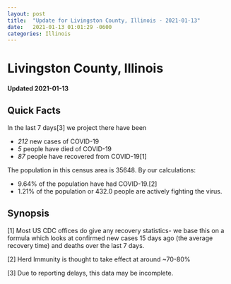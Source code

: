 ```yaml
---
layout: post
title:  "Update for Livingston County, Illinois - 2021-01-13"
date:   2021-01-13 01:01:29 -0600
categories: Illinois
---
```


# Livingston County, Illinois
#### Updated 2021-01-13

## Quick Facts

In the last 7 days[3] we project there have been
- *212* new cases of COVID-19
- *5* people have died of COVID-19
- *87* people have recovered from COVID-19[1]

The population in this census area is 35648. By our calculations:
- 9.64% of the population have had COVID-19.[2]
- 1.21% of the population or 432.0 people are actively fighting the virus.

## Synopsis




[1] Most US CDC offices do give any recovery statistics- we base this on a formula which looks at confirmed new cases
15 days ago (the average recovery time) and deaths over the last 7 days.

[2] Herd Immunity is thought to take effect at around ~70-80%

[3] Due to reporting delays, this data may be incomplete.
 
    